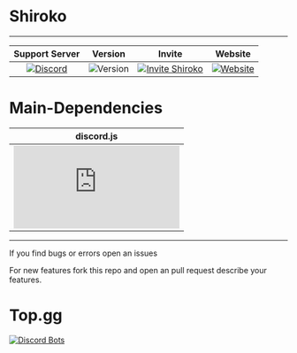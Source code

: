 # Shiroko
-------------------
| Support Server | Version | Invite | Website |
| :---: | :---: | :---: | :---: |
| [![Discord](https://img.shields.io/discord/739755415268491308?color=blue&label=Support%20Server&logo=discord&logoColor=white&style=for-the-badge)](https://discord.gg/uTFFUcbruU) | ![Version](https://img.shields.io/github/package-json/v/yamaiYuzuru/shiroko?style=for-the-badge) | [![Invite Shiroko](https://img.shields.io/badge/Invite-Shiroko-lightblue?style=for-the-badge&logo=discord)](https://discord.com/api/oauth2/authorize?client_id=803387328294027264&permissions=3598400&scope=bot) | [![Website](https://img.shields.io/website?down_message=Offline&style=for-the-badge&up_color=lightgreen&up_message=Online&url=https%3A%2F%2Fshiroko.kirin-dev.ml)](https://shiroko.kirin-dev.ml/) |

# Main-Dependencies
| discord.js |
| :---: |
| ![npm](https://img.shields.io/npm/v/discord.js?label=discord.js&logo=javascript&style=for-the-badge) | 
---

If you find bugs or errors open an issues

For new features fork this repo and open an pull request describe your features.

# Top.gg
[![Discord Bots](https://top.gg/api/widget/803387328294027264.svg)](https://top.gg/bot/803387328294027264)
